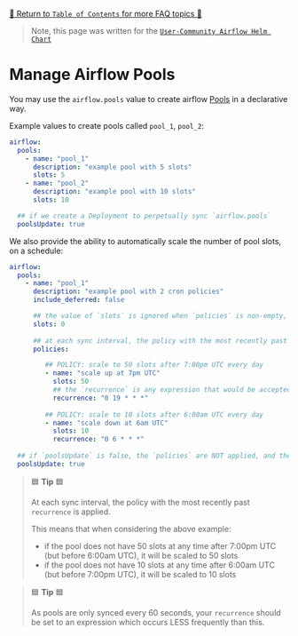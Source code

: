[🔗 Return to `Table of Contents` for more FAQ topics 🔗](https://github.com/airflow-helm/charts/tree/main/charts/airflow#frequently-asked-questions)

> Note, this page was written for the [`User-Community Airflow Helm Chart`](https://github.com/airflow-helm/charts/tree/main/charts/airflow)

# Manage Airflow Pools

You may use the `airflow.pools` value to create airflow [Pools](https://airflow.apache.org/docs/apache-airflow/stable/concepts.html#pools) in a declarative way.

Example values to create pools called `pool_1`, `pool_2`:

```yaml
airflow:
  pools:
    - name: "pool_1"
      description: "example pool with 5 slots"
      slots: 5
    - name: "pool_2"
      description: "example pool with 10 slots"
      slots: 10

  ## if we create a Deployment to perpetually sync `airflow.pools`
  poolsUpdate: true
```

We also provide the ability to automatically scale the number of pool slots, on a schedule:

```yaml
airflow:
  pools:
    - name: "pool_1"
      description: "example pool with 2 cron policies"
      include_deferred: false

      ## the value of `slots` is ignored when `policies` is non-empty, but it must be set to an arbitrary value
      slots: 0
      
      ## at each sync interval, the policy with the most recently past `recurrence` is applied
      policies:

         ## POLICY: scale to 50 slots after 7:00pm UTC every day
         - name: "scale up at 7pm UTC"
           slots: 50
           ## the `recurrence` is any expression that would be accepted by the `croniter` python library
           recurrence: "0 19 * * *"
           
         ## POLICY: scale to 10 slots after 6:00am UTC every day
         - name: "scale down at 6am UTC"
           slots: 10
           recurrence: "0 6 * * *"
    
  ## if `poolsUpdate` is false, the `policies` are NOT applied, and the `slots` value is used
  poolsUpdate: true
```

> 🟦 __Tip__ 🟦
>
> At each sync interval, the policy with the most recently past `recurrence` is applied.
> 
> This means that when considering the above example:
> - if the pool does not have 50 slots at any time after 7:00pm UTC (but before 6:00am UTC), it will be scaled to 50 slots
> - if the pool does not have 10 slots at any time after 6:00am UTC (but before 7:00pm UTC), it will be scaled to 10 slots

> 🟦 __Tip__ 🟦
>
> As pools are only synced every 60 seconds, your `recurrence` should be set to an expression which occurs LESS frequently than this.
